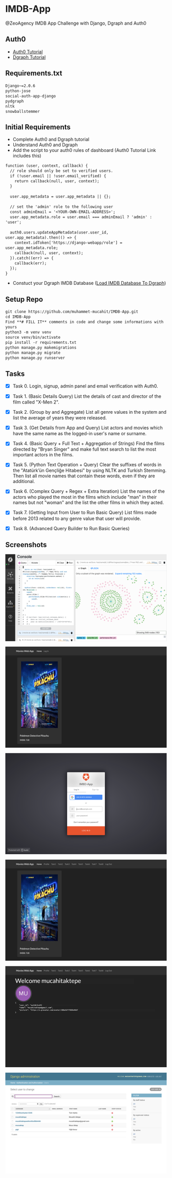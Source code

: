 # IMDB-App

@ZeoAgency IMDB App Challenge with Django, Dgraph and Auth0

## Auth0
- [Auth0 Tutorial](https://auth0.com/blog/django-tutorial-building-and-securing-web-applications/)
- [Dgraph Tutorial](https://docs.dgraph.io/)

## Requirements.txt
    Django~=2.0.6
    python-jose
    social-auth-app-django
    pydgraph
    nltk
    snowballstemmer

## Initial Requirements
- Complete Auth0 and Dgraph tutorial
- Understand Auth0 and Dgraph
- Add the script to your auth0 rules of dashboard (Auth0 Tutorial Link includes this)
```
function (user, context, callback) {
  // role should only be set to verified users.
  if (!user.email || !user.email_verified) {
    return callback(null, user, context);
  }

  user.app_metadata = user.app_metadata || {};

  // set the 'admin' role to the following user
  const adminEmail = '<YOUR-OWN-EMAIL-ADDRESS>';
  user.app_metadata.role = user.email === adminEmail ? 'admin' : 'user';

  auth0.users.updateAppMetadata(user.user_id, user.app_metadata).then(() => {
    context.idToken['https://django-webapp/role'] = user.app_metadata.role;
    callback(null, user, context);
  }).catch((err) => {
    callback(err);
  });
}
```
- Constuct your Dgraph IMDB Database ([Load IMDB Database To Dgraph](https://tour.dgraph.io/moredata/1/))

## Setup Repo
```
git clone https://github.com/muhammet-mucahit/IMDB-App.git
cd IMDB-App
Find **# FILL IT** comments in code and change some informations with yours
python3 -m venv venv
source venv/bin/activate
pip install -r requirements.txt
python manage.py makemigrations
python manage.py migrate
python manage.py runserver
```

## Tasks

- [x] Task 0. Login, signup, admin panel and email verification with Auth0.

- [x] Task 1. (Basic Details Query) List the details of cast and director of the film called "X-Men 2".

- [x] Task 2. (Group by and Aggregate) List all genre values ​​in the system and list the average of years they were released.

- [x] Task 3. (Get Details from App and Query) List actors and movies which have the same name as the logged-in user's name or surname.

- [x] Task 4. (Basic Query + Full Text + Aggregation of Strings) Find the films directed by "Bryan Singer" and make full text search to list the most important actors in the films.

- [x] Task 5. (Python Text Operation + Query) Clear the suffixes of words in the "Atatürk’ün Gençliğe Hitabesi" by using NLTK and Turkish Stemming. Then list all movie names that contain these words, even if they are additional.

- [x] Task 6. (Complex Query + Regex + Extra Iteration) List the names of the actors who played the most in the films which include "man" in their names but not "woman" and the list the other films in which they acted.

- [x] Task 7. (Getting Input from User to Run Basic Query) List films made before 2013 related to any genre value that user will provide.

- [x] Task 8. (Advanced Query Builder to Run Basic Queries)

## Screenshots

![Dgraph](https://github.com/muhammet-mucahit/IMDB-App/blob/master/Images/dgraph.png)

![Home Without Login](https://github.com/muhammet-mucahit/IMDB-App/blob/master/Images/home_without_login.png)

![Login](https://github.com/muhammet-mucahit/IMDB-App/blob/master/Images/login.png)

![Home With Login](https://github.com/muhammet-mucahit/IMDB-App/blob/master/Images/home_with_login.png)

![Profile](https://github.com/muhammet-mucahit/IMDB-App/blob/master/Images/profile.png)

![Admin](https://github.com/muhammet-mucahit/IMDB-App/blob/master/Images/admin.png)